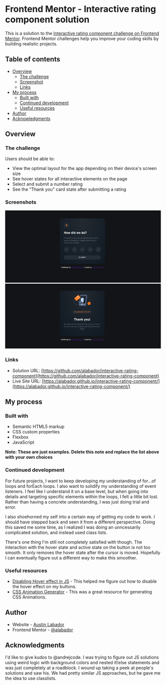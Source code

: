 # Frontend Mentor - Interactive rating component solution

This is a solution to the [Interactive rating component challenge on Frontend Mentor](https://www.frontendmentor.io/challenges/interactive-rating-component-koxpeBUmI). Frontend Mentor challenges help you improve your coding skills by building realistic projects. 

## Table of contents

- [Overview](#overview)
  - [The challenge](#the-challenge)
  - [Screenshot](#screenshot)
  - [Links](#links)
- [My process](#my-process)
  - [Built with](#built-with)
  - [Continued development](#continued-development)
  - [Useful resources](#useful-resources)
- [Author](#author)
- [Acknowledgments](#acknowledgments)

## Overview

### The challenge

Users should be able to:

- View the optimal layout for the app depending on their device's screen size
- See hover states for all interactive elements on the page
- Select and submit a number rating
- See the "Thank you" card state after submitting a rating

### Screenshots

![Leave a Review Screen](/images/project-screenshot.png)
![Thank You Screen](/images/project-screenshot-2.png)

### Links

- Solution URL: [https://github.com/alabador/interactive-rating-component](https://github.com/alabador/interactive-rating-component)
- Live Site URL: [https://alabador.github.io/interactive-rating-component/](https://alabador.github.io/interactive-rating-component/)

## My process

### Built with

- Semantic HTML5 markup
- CSS custom properties
- Flexbox
- JavaScript

**Note: These are just examples. Delete this note and replace the list above with your own choices**


### Continued development

For future projects, I want to keep developing my understanding of for...of loops and forEach loops. I also want to solidify my understanding of event listeners. I feel like I understand it on a base level, but when going into details and targeting specific elements within the loops, I felt a little bit lost. Rather than having a concrete understanding, I was just doing trial and error. 

I also shoehorned my self into a certain way of getting my code to work. I should have stepped back and seen it from a different perspective. Doing this saved me some time, as I realized I was doing an unncessarily complicated solution, and instead used class lists. 

There's one thing I'm still not completely satisfied with though. The interaction with the hover state and active state on the button is not too smooth. It only removes the hover state after the cursor is moved. Hopefully I can eventually figure out a different way to make this smoother.

### Useful resources

- [Disabling Hover effect in JS](https://stackoverflow.com/questions/26754497/css-disable-hover-effect) - This helped me figure out how to disable the hover effect on my buttons. 
- [CSS Animation Generator](https://animista.net/play/basic/flip) - This was a great resource for generating CSS Animations. 

## Author

- Website - [Austin Labador](https://austinlabador.com/)
- Frontend Mentor - [@alabador](https://www.frontendmentor.io/profile/alabador)

## Acknowledgments

I'd like to give kudos to @andrejcode. I was trying to figure out JS solutions using weird logic with background colors and nested if/else statements and was just completely at a roadblock. I wound up taking a peek at people's solutions and saw his. We had pretty similar JS approaches, but he gave me the idea to use classlists. 
